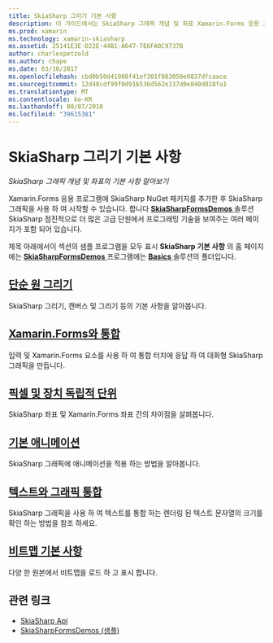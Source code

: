 ```yaml
---
title: SkiaSharp 그리기 기본 사항
description: 이 가이드에서는 SkiaSharp 그래픽 개념 및 좌표 Xamarin.Forms 응용 프로그램에서의 기본 사항을 설명 합니다.
ms.prod: xamarin
ms.technology: xamarin-skiasharp
ms.assetid: 25141E3E-D22E-44B1-A647-7E6FA0C9737B
author: charlespetzold
ms.author: chape
ms.date: 03/10/2017
ms.openlocfilehash: cbd0b50d41908f41ef301f883050e9837dfcaace
ms.sourcegitcommit: 12d48cdf99f0d916536d562e137d0e840d818fa1
ms.translationtype: MT
ms.contentlocale: ko-KR
ms.lasthandoff: 08/07/2018
ms.locfileid: "39615381"
---
```

# <a name="skiasharp-drawing-basics"></a>SkiaSharp 그리기 기본 사항

_SkiaSharp 그래픽 개념 및 좌표의 기본 사항 알아보기_

Xamarin.Forms 응용 프로그램에 SkiaSharp NuGet 패키지를 추가한 후 SkiaSharp 그래픽을 사용 하 여 시작할 수 있습니다. 합니다 [ **SkiaSharpFormsDemos** ](https://developer.xamarin.com/samples/xamarin-forms/SkiaSharpForms/Demos/) 솔루션 SkiaSharp 점진적으로 더 많은 고급 단원에서 프로그래밍 기술을 보여주는 여러 페이지가 포함 되어 있습니다.

제목 아래에서이 섹션의 샘플 프로그램을 모두 표시 **SkiaSharp 기본 사항** 의 홈 페이지에는 [ **SkiaSharpFormsDemos** ](https://developer.xamarin.com/samples/xamarin-forms/SkiaSharpForms/Demos/) 프로그램에는 [ **Basics** ](https://github.com/xamarin/xamarin-forms-samples/tree/master/SkiaSharpForms/Demos/Demos/SkiaSharpFormsDemos/Basics) 솔루션의 폴더입니다.

## <a name="drawing-a-simple-circlecirclemd"></a>[단순 원 그리기](circle.md)

SkiaSharp 그리기, 캔버스 및 그리기 등의 기본 사항을 알아봅니다.

## <a name="integrating-with-xamarinformsintegrationmd"></a>[Xamarin.Forms와 통합](integration.md)

입력 및 Xamarin.Forms 요소를 사용 하 여 통합 터치에 응답 하 여 대화형 SkiaSharp 그래픽을 만듭니다.

## <a name="pixels-and-device-independent-unitspixelsmd"></a>[픽셀 및 장치 독립적 단위](pixels.md)

SkiaSharp 좌표 및 Xamarin.Forms 좌표 간의 차이점을 살펴봅니다.

## <a name="basic-animationanimationmd"></a>[기본 애니메이션](animation.md)

SkiaSharp 그래픽에 애니메이션을 적용 하는 방법을 알아봅니다.

## <a name="integrating-text-and-graphicstextmd"></a>[텍스트와 그래픽 통합](text.md)

SkiaSharp 그래픽을 사용 하 여 텍스트를 통합 하는 렌더링 된 텍스트 문자열의 크기를 확인 하는 방법을 참조 하세요.

## <a name="bitmap-basicsbitmapsmd"></a>[비트맵 기본 사항](bitmaps.md)

다양 한 원본에서 비트맵을 로드 하 고 표시 합니다.


## <a name="related-links"></a>관련 링크

- [SkiaSharp Api](https://developer.xamarin.com/api/root/SkiaSharp/)
- [SkiaSharpFormsDemos (샘플)](https://developer.xamarin.com/samples/xamarin-forms/SkiaSharpForms/Demos/)
